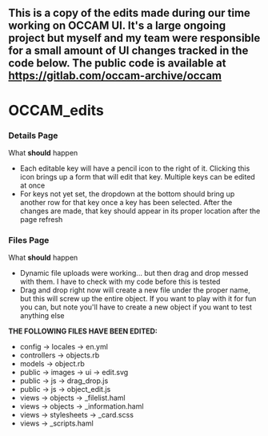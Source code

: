 ## This is a copy of the edits made during our time working on OCCAM UI. It's a large ongoing project but myself and my team were responsible for a small amount of UI changes tracked in the code below. The public code is available at https://gitlab.com/occam-archive/occam

# OCCAM_edits
### Details Page
What **should** happen
* Each editable key will have a pencil icon to the right of it. Clicking this icon brings up a form that will edit that key. Multiple keys can be edited at once
* For keys not yet set, the dropdown at the bottom should bring up another row for that key once a key has been selected. After the changes are made, that key should appear in its proper location after the page refresh

### Files Page
What **should** happen
* Dynamic file uploads were working... but then drag and drop messed with them. I have to check with my code before this is tested
* Drag and drop right now will create a new file under the proper name, but this will screw up the entire object. If you want to play with it for fun you can, but note you'll have to create a new object if you want to test anything else


**THE FOLLOWING FILES HAVE BEEN EDITED:**
* config -> locales -> en.yml
* controllers -> objects.rb
* models -> object.rb
* public -> images -> ui -> edit.svg
* public -> js -> drag_drop.js
* public -> js -> object_edit.js
* views -> objects -> _filelist.haml
* views -> objects -> _information.haml
* views -> stylesheets -> _card.scss
* views -> _scripts.haml
